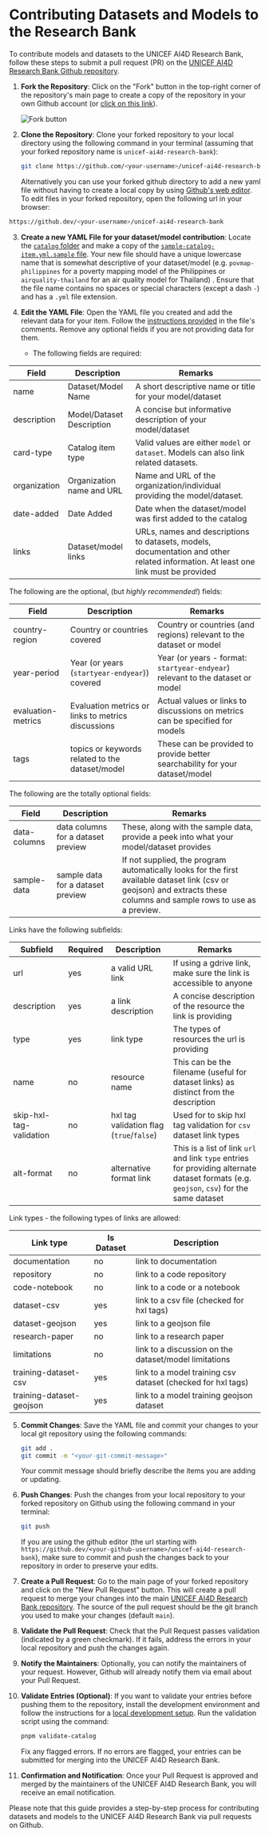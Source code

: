# Contributing Datasets and Models to the Research Bank

To contribute models and datasets to the UNICEF AI4D Research Bank, follow these steps to submit a pull request (PR) on the [UNICEF AI4D Research Bank Github repository](https://github.com/thinkingmachines/unicef-ai4d-research-bank).

1. **Fork the Repository**: Click on the "Fork" button in the top-right corner of the repository's main page to create a copy of the repository in your own Github account (or [click on this link](https://github.com/thinkingmachines/unicef-ai4d-research-bank/fork)).

   ![Fork button](https://github.com/thinkingmachines/unicef-ai4d-research-bank/blob/main/assets/fork-button1.png)

2. **Clone the Repository**: Clone your forked repository to your local directory using the following command in your terminal (assuming that your forked repository name is `unicef-ai4d-research-bank`):

   ```bash
   git clone https://github.com/<your-username>/unicef-ai4d-research-bank.git
   ```

   Alternatively you can use your forked github directory to add a new yaml file without having to create a local copy by using [Github's web editor](https://docs.github.com/en/codespaces/the-githubdev-web-based-editor). To edit files in your forked repository, open the following url in your browser:

```bash
https://github.dev/<your-username>/unicef-ai4d-research-bank
```

3. **Create a new YAML File for your dataset/model contribution**: Locate the [`catalog` folder](https://github.com/thinkingmachines/unicef-ai4d-research-bank/tree/main/catalog) and make a copy of the [`sample-catalog-item.yml.sample` file](https://github.com/thinkingmachines/unicef-ai4d-research-bank/blob/main/catalog/sample-catalog-item.yml). Your new file should have a unique lowercase name that is somewhat descriptive of your dataset/model (e.g. `povmap-philippines` for a poverty mapping model of the Philippines or `airquality-thailand` for an air quality model for Thailand) . Ensure that the file name contains no spaces or special characters (except a dash `-`) and has a `.yml` file extension.

4. **Edit the YAML File**: Open the YAML file you created and add the relevant data for your item. Follow the [instructions provided](https://github.dev/thinkingmachines/unicef-ai4d-research-bank/blob/main/catalog/sample-catalog-item.yml) in the file's comments. Remove any optional fields if you are not providing data for them.

   - The following fields are required:

| Field        | Description               | Remarks                                                                                                                           |
| ------------ | ------------------------- | --------------------------------------------------------------------------------------------------------------------------------- |
| name         | Dataset/Model Name        | A short descriptive name or title for your model/dataset                                                                          |
| description  | Model/Dataset Description | A concise but informative description of your model/dataset                                                                       |
| card-type    | Catalog item type         | Valid values are either `model` or `dataset`. Models can also link related datasets.                                              |
| organization | Organization name and URL | Name and URL of the organization/individual providing the model/dataset.                                                          |
| date-added   | Date Added                | Date when the dataset/model was first added to the catalog                                                                        |
| links        | Dataset/model links       | URLs, names and descriptions to datasets, models, documentation and other related information. At least one link must be provided |

The following are the optional, (but _highly recommended!_) fields:

| Field              | Description                                        | Remarks                                                                        |
| ------------------ | -------------------------------------------------- | ------------------------------------------------------------------------------ |
| country-region     | Country or countries covered                       | Country or countries (and regions) relevant to the dataset or model            |
| year-period        | Year (or years (`startyear-endyear`)) covered      | Year (or years - format: `startyear-endyear`) relevant to the dataset or model |
| evaluation-metrics | Evaluation metrics or links to metrics discussions | Actual values or links to discussions on metrics can be specified for models   |
| tags               | topics or keywords related to the dataset/model    | These can be provided to provide better searchability for your dataset/model   |

The following are the totally optional fields:

| Field        | Description                        | Remarks                                                                                                                                                                |
| ------------ | ---------------------------------- | ---------------------------------------------------------------------------------------------------------------------------------------------------------------------- |
| data-columns | data columns for a dataset preview | These, along with the sample data, provide a peek into what your model/dataset provides                                                                                |
| sample-data  | sample data for a dataset preview  | If not supplied, the program automatically looks for the first available dataset link (csv or geojson) and extracts these columns and sample rows to use as a preview. |

Links have the following subfields:

| Subfield                | Required | Description                              | Remarks                                                                                                                                   |
| ----------------------- | -------- | ---------------------------------------- | ----------------------------------------------------------------------------------------------------------------------------------------- |
| url                     | yes      | a valid URL link                         | If using a gdrive link, make sure the link is accessible to anyone                                                                        |
| description             | yes      | a link description                       | A concise description of the resource the link is providing                                                                               |
| type                    | yes      | link type                                | The types of resources the url is providing                                                                                               |
| name                    | no       | resource name                            | This can be the filename (useful for dataset links) as distinct from the description                                                      |
| skip-hxl-tag-validation | no       | hxl tag validation flag (`true`/`false`) | Used for to skip hxl tag validation for `csv` dataset link types                                                                          |
| alt-format              | no       | alternative format link                  | This is a list of link `url` and link `type` entries for providing alternate dataset formats (e.g. `geojson`, `csv`) for the same dataset |

Link types - the following types of links are allowed:

| Link type                | Is Dataset | Description                                                 |
| ------------------------ | ---------- | ----------------------------------------------------------- |
| documentation            | no         | link to documentation                                       |
| repository               | no         | link to a code repository                                   |
| code-notebook            | no         | link to a code or a notebook                                |
| dataset-csv              | yes        | link to a csv file (checked for hxl tags)                   |
| dataset-geojson          | yes        | link to a geojson file                                      |
| research-paper           | no         | link to a research paper                                    |
| limitations              | no         | link to a discussion on the dataset/model limitations       |
| training-dataset-csv     | yes        | link to a model training csv dataset (checked for hxl tags) |
| training-dataset-geojson | yes        | link to a model training geojson dataset                    |

5. **Commit Changes**: Save the YAML file and commit your changes to your local git repository using the following commands:

   ```bash
   git add .
   git commit -m "<your-git-commit-message>"
   ```

   Your commit message should briefly describe the items you are adding or updating.

6. **Push Changes**: Push the changes from your local repository to your forked repository on Github using the following command in your terminal:

   ```bash
   git push
   ```

   If you are using the github editor (the url starting with `https://github.dev/<your-github-username>/unicef-ai4d-research-bank`), make sure to commit and push the changes
   back to your repository in order to preserve your edits.

7. **Create a Pull Request**: Go to the main page of your forked repository and click on the "New Pull Request" button. This will create a pull request to merge your changes into the main [UNICEF AI4D Research Bank repository](https://github.com/thinkingmachines/unicef-ai4d-research-bank). The source of the pull request should be the git branch you used to make your changes (default `main`).

8. **Validate the Pull Request**: Check that the Pull Request passes validation (indicated by a green checkmark). If it fails, address the errors in your local repository and push the changes again.

9. **Notify the Maintainers**: Optionally, you can notify the maintainers of your request. However, Github will already notify them via email about your Pull Request.

10. **Validate Entries (Optional)**: If you want to validate your entries before pushing them to the repository, install the development environment and follow the instructions for a [local development setup](https://github.com/thinkingmachines/unicef-ai4d-research-bank/blob/main/SETUP.md). Run the validation script using the command:

    ```bash
    pnpm validate-catalog
    ```

    Fix any flagged errors. If no errors are flagged, your entries can be submitted for merging into the UNICEF AI4D Research Bank.

11. **Confirmation and Notification**: Once your Pull Request is approved and merged by the maintainers of the UNICEF AI4D Research Bank, you will receive an email notification.

Please note that this guide provides a step-by-step process for contributing datasets and models to the UNICEF AI4D Research Bank via pull requests on Github.
